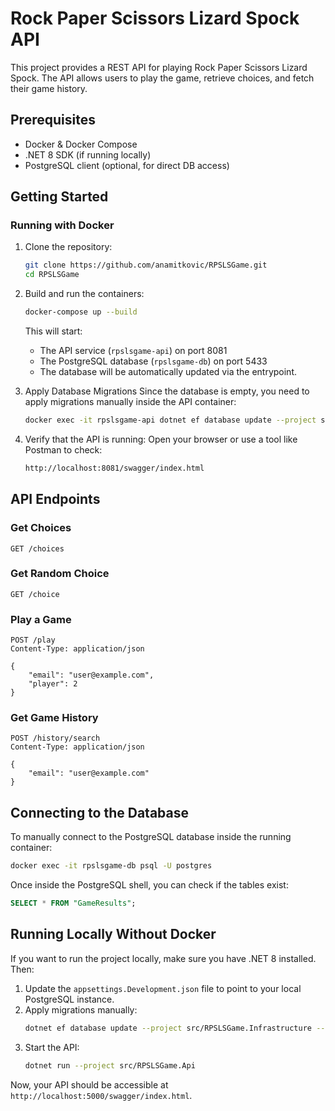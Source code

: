 # Rock Paper Scissors Lizard Spock API

This project provides a REST API for playing Rock Paper Scissors Lizard Spock. The API allows users to play the game, retrieve choices, and fetch their game history.

## Prerequisites

- Docker & Docker Compose
- .NET 8 SDK (if running locally)
- PostgreSQL client (optional, for direct DB access)

## Getting Started

### Running with Docker

1. Clone the repository:
   ```sh
   git clone https://github.com/anamitkovic/RPSLSGame.git
   cd RPSLSGame
   ```

2. Build and run the containers:
   ```sh
   docker-compose up --build
   ```

   This will start:
   - The API service (`rpslsgame-api`) on port 8081
   - The PostgreSQL database (`rpslsgame-db`) on port 5433
   - The database will be automatically updated via the entrypoint.

3. Apply Database Migrations
   Since the database is empty, you need to apply migrations manually inside the API container:
   ```sh
   docker exec -it rpslsgame-api dotnet ef database update --project src/RPSLSGame.Infrastructure --startup-project src/RPSLSGame.Api
   ```
4. Verify that the API is running: Open your browser or use a tool like Postman to check:
   ```sh
   http://localhost:8081/swagger/index.html
   ```

## API Endpoints

### Get Choices
```http
GET /choices
```

### Get Random Choice
```http
GET /choice
```

### Play a Game
```http
POST /play
Content-Type: application/json

{
    "email": "user@example.com",
    "player": 2
}
```

### Get Game History
```http
POST /history/search
Content-Type: application/json

{
    "email": "user@example.com"
}
```

## Connecting to the Database

To manually connect to the PostgreSQL database inside the running container:
```sh
docker exec -it rpslsgame-db psql -U postgres
```

Once inside the PostgreSQL shell, you can check if the tables exist:
```sql
SELECT * FROM "GameResults";
```

## Running Locally Without Docker

If you want to run the project locally, make sure you have .NET 8 installed. Then:

1. Update the `appsettings.Development.json` file to point to your local PostgreSQL instance.
2. Apply migrations manually:
   ```sh
   dotnet ef database update --project src/RPSLSGame.Infrastructure --startup-project src/RPSLSGame.Api
   ```
3. Start the API:
   ```sh
   dotnet run --project src/RPSLSGame.Api
   ```

Now, your API should be accessible at `http://localhost:5000/swagger/index.html`.


